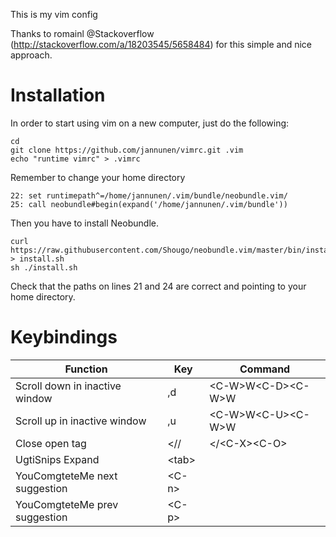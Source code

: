 This is my vim config

Thanks to romainl @Stackoverflow (http://stackoverflow.com/a/18203545/5658484) for this simple and nice approach.

# Installation

In order to start using vim on a new computer, just do the following:

```
cd
git clone https://github.com/jannunen/vimrc.git .vim
echo "runtime vimrc" > .vimrc
```
Remember to change your home directory 
```
22: set runtimepath^=/home/jannunen/.vim/bundle/neobundle.vim/
25: call neobundle#begin(expand('/home/jannunen/.vim/bundle'))

```

Then you have to install Neobundle.
```
curl https://raw.githubusercontent.com/Shougo/neobundle.vim/master/bin/install.sh > install.sh
sh ./install.sh
```

Check that the paths on lines 21 and 24 are correct and pointing to your home directory.

# Keybindings

| Function                        | Key       | Command            |
| ------------------------------- | --------- | ------------------ |
| Scroll down in inactive window  | ,d        | &lt;C-W&gt;W&lt;C-D&gt;&lt;C-W&gt;W  |
| Scroll up in inactive window    | ,u        | &lt;C-W&gt;W&lt;C-U&gt;&lt;C-W&gt;W  |
| Close open tag                  | &lt;//       | &lt;/&lt;C-X&gt;&lt;C-O&gt;       |
| UgtiSnips Expand                | &lt;tab&gt;     |                    |
| YouComgteteMe next suggestion   | &lt;C-n&gt;     |                    |
| YouComgteteMe prev suggestion   | &lt;C-p&gt;     |                    |

